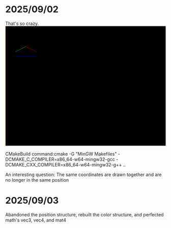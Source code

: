 # 2025/09/02
That's so crazy.
![Crazy](.\img\crazy_1.png "Crazy")

CMakeBuild command:cmake -G "MinGW Makefiles" -DCMAKE_C_COMPILER=x86_64-w64-mingw32-gcc -DCMAKE_CXX_COMPILER=x86_64-w64-mingw32-g++ ..

An interesting question: The same coordinates are drawn together and are no longer in the same position

# 2025/09/03
Abandoned the position structure, rebuilt the color structure, and perfected math's vec3, vec4, and mat4
